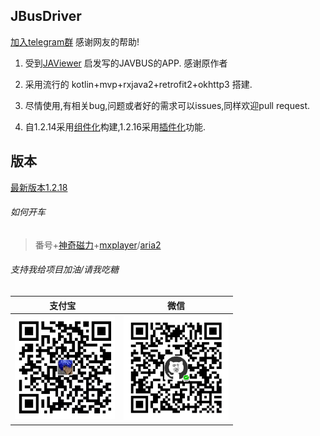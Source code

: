 JBusDriver
---

[加入telegram群](https://t.me/joinchat/HBJbEA-ka9TcWzaxjmD4hw) 感谢网友的帮助!

1. 受到[JAViewer](https://github.com/SplashCodes/JAViewer) 启发写的JAVBUS的APP. 感谢原作者

2. 采用流行的 kotlin+mvp+rxjava2+retrofit2+okhttp3 搭建.

3. 尽情使用,有相关bug,问题或者好的需求可以issues,同样欢迎pull request.

4. 自1.2.14采用[组件化](https://github.com/luckybilly/CC)构建,1.2.16采用[插件化](https://github.com/ManbangGroup/Phantom)功能.

版本
---
[最新版本1.2.18](https://github.com/Ccixyj/JBusDriver/releases)

###### 如何开车

 > 番号+[神奇磁力](https://www.coolapk.com/apk/com.magicmagnet)+[mxplayer](https://play.google.com/store/apps/details?id=com.mxtech.videoplayer.ad)/[aria2](https://github.com/aria2/aria2) 



###### 支持我给项目加油/请我吃糖

|  支付宝    |微信  |
| :-----:  | :----:  |
|<img src="https://raw.githubusercontent.com/Ccixyj/Ccixyj.github.io/master/assets/pay/alipay.png" width = "160px" />|<img src="https://raw.githubusercontent.com/Ccixyj/Ccixyj.github.io/master/assets/pay/wechatpay.png" width = "168px" />|
